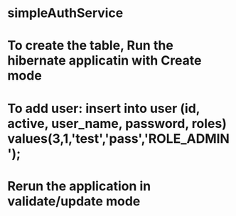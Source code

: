 # simpleAuthService
# To create the table, Run the hibernate applicatin with Create mode 
# To add user: insert into user (id, active, user_name, password, roles) values(3,1,'test','pass','ROLE_ADMIN');
# Rerun the application in validate/update mode
